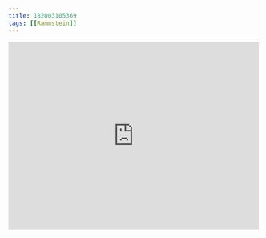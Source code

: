 ```yaml
---
title: 182003105369
tags: [[Rammstein]]
---
```

<iframe allow="accelerometer; autoplay; clipboard-write; encrypted-media; gyroscope; picture-in-picture" allowfullscreen="" frameborder="0" height="375" id="youtube_iframe" src="https://www.youtube.com/embed/B_rqAZd13Cc?feature=oembed&amp;enablejsapi=1&amp;origin=https://safe.txmblr.com&amp;wmode=opaque" width="500"></iframe>
